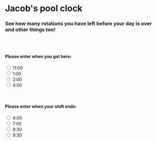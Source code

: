 <h1>Jacob's pool clock </h1>
<h3>See how many rotations you have left before your day is over and other things too!</h3>
<br><br>
<h4> Please enter when you got here: </h4>
<input type="radio" id="time" name="time" value="11">
<label for="time1">11:00</label><br>
<input type="radio" id="time" name="time" value="1">
<label for="time1">1:00</label><br>
<input type="radio" id="time" name="time" value="2">
<label for="time1">2:00</label><br>
<input type="radio" id="time" name="time" value="4">
<label for="time1">4:00</label><br>
<br><br>
<h4> Please enter when your shift ends: </h4>
<input type="radio" id="time" name="time2" value="4">
<label for="time1">4:00</label><br>
<input type="radio" id="time" name="time2" value="7">
<label for="time1">7:00</label><br>
<input type="radio" id="time" name="time2" value="8.5">
<label for="time1">8:30</label><br>
<input type="radio" id="time" name="time2" value="9.5">
<label for="time1">9:30</label><br>
